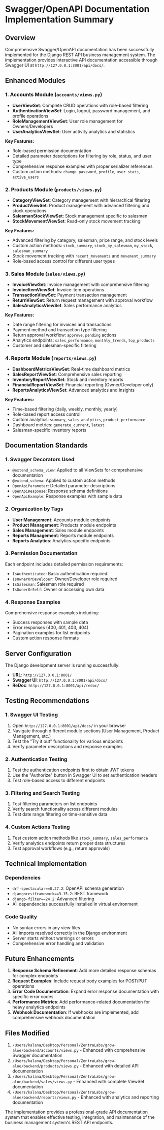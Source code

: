 # Swagger/OpenAPI Documentation Implementation Summary

## Overview
Comprehensive Swagger/OpenAPI documentation has been successfully implemented for the Django REST API business management system. The implementation provides interactive API documentation accessible through Swagger UI at `http://127.0.0.1:8001/api/docs/`.

## Enhanced Modules

### 1. Accounts Module (`accounts/views.py`)
- **UserViewSet**: Complete CRUD operations with role-based filtering
- **AuthenticationViewSet**: Login, logout, password management, and profile operations
- **RoleManagementViewSet**: User role management for Owners/Developers
- **UserAnalyticsViewSet**: User activity analytics and statistics

**Key Features:**
- Role-based permission documentation
- Detailed parameter descriptions for filtering by role, status, and user type
- Comprehensive response examples with proper serializer references
- Custom action methods: `change_password`, `profile`, `user_stats`, `active_users`

### 2. Products Module (`products/views.py`)
- **CategoryViewSet**: Category management with hierarchical filtering
- **ProductViewSet**: Product management with advanced filtering and stock operations
- **SalesmanStockViewSet**: Stock management specific to salesmen
- **StockMovementViewSet**: Read-only stock movement tracking

**Key Features:**
- Advanced filtering by category, salesman, price range, and stock levels
- Custom action methods: `stock_summary`, `stock_by_salesman`, `my_stock`, `salesman_summary`
- Stock movement tracking with `recent_movements` and `movement_summary`
- Role-based access control for different user types

### 3. Sales Module (`sales/views.py`)
- **InvoiceViewSet**: Invoice management with comprehensive filtering
- **InvoiceItemViewSet**: Invoice item operations
- **TransactionViewSet**: Payment transaction management
- **ReturnViewSet**: Return request management with approval workflow
- **SalesAnalyticsViewSet**: Sales performance analytics

**Key Features:**
- Date range filtering for invoices and transactions
- Payment method and transaction type filtering
- Return approval workflow: `approve`, `pending` actions
- Analytics endpoints: `sales_performance`, `monthly_trends`, `top_products`
- Customer and salesman-specific filtering

### 4. Reports Module (`reports/views.py`)
- **DashboardMetricsViewSet**: Real-time dashboard metrics
- **SalesReportViewSet**: Comprehensive sales reporting
- **InventoryReportViewSet**: Stock and inventory reports
- **FinancialReportViewSet**: Financial reporting (Owner/Developer only)
- **ReportsAnalyticsViewSet**: Advanced analytics and insights

**Key Features:**
- Time-based filtering (daily, weekly, monthly, yearly)
- Role-based report access control
- Custom analytics: `summary`, `sales_analytics`, `product_performance`
- Dashboard metrics: `generate_current`, `latest`
- Salesman-specific inventory reports

## Documentation Standards

### 1. Swagger Decorators Used
- `@extend_schema_view`: Applied to all ViewSets for comprehensive documentation
- `@extend_schema`: Applied to custom action methods
- `OpenApiParameter`: Detailed parameter descriptions
- `OpenApiResponse`: Response schema definitions
- `OpenApiExample`: Response examples with sample data

### 2. Organization by Tags
- **User Management**: Accounts module endpoints
- **Product Management**: Products module endpoints
- **Sales Management**: Sales module endpoints
- **Reports Management**: Reports module endpoints
- **Reports Analytics**: Analytics-specific endpoints

### 3. Permission Documentation
Each endpoint includes detailed permission requirements:
- `IsAuthenticated`: Basic authentication required
- `IsOwnerOrDeveloper`: Owner/Developer role required
- `IsSalesman`: Salesman role required
- `IsOwnerOrSelf`: Owner or accessing own data

### 4. Response Examples
Comprehensive response examples including:
- Success responses with sample data
- Error responses (400, 401, 403, 404)
- Pagination examples for list endpoints
- Custom action response formats

## Server Configuration

The Django development server is running successfully:
- **URL**: `http://127.0.0.1:8001/`
- **Swagger UI**: `http://127.0.0.1:8001/api/docs/`
- **ReDoc**: `http://127.0.0.1:8001/api/redoc/`

## Testing Recommendations

### 1. Swagger UI Testing
1. Open `http://127.0.0.1:8001/api/docs/` in your browser
2. Navigate through different module sections (User Management, Product Management, etc.)
3. Test the "Try it out" functionality for various endpoints
4. Verify parameter descriptions and response examples

### 2. Authentication Testing
1. Test the authentication endpoints first to obtain JWT tokens
2. Use the "Authorize" button in Swagger UI to set authentication headers
3. Test role-based access to different endpoints

### 3. Filtering and Search Testing
1. Test filtering parameters on list endpoints
2. Verify search functionality across different modules
3. Test date range filtering on time-sensitive data

### 4. Custom Actions Testing
1. Test custom action methods like `stock_summary`, `sales_performance`
2. Verify analytics endpoints return proper data structures
3. Test approval workflows (e.g., return approvals)

## Technical Implementation

### Dependencies
- `drf-spectacular==0.27.2`: OpenAPI schema generation
- `djangorestframework==3.15.2`: REST framework
- `django-filter==24.2`: Advanced filtering
- All dependencies successfully installed in virtual environment

### Code Quality
- No syntax errors in any view files
- All imports resolved correctly in the Django environment
- Server starts without warnings or errors
- Comprehensive error handling and validation

## Future Enhancements

1. **Response Schema Refinement**: Add more detailed response schemas for complex endpoints
2. **Request Examples**: Include request body examples for POST/PUT operations
3. **Error Code Documentation**: Expand error response documentation with specific error codes
4. **Performance Metrics**: Add performance-related documentation for heavy analytics endpoints
5. **Webhook Documentation**: If webhooks are implemented, add comprehensive webhook documentation

## Files Modified

1. `/Users/kalana/Desktop/Personal/ZentraLabs/grow-aloe/backend/accounts/views.py` - Enhanced with comprehensive Swagger documentation
2. `/Users/kalana/Desktop/Personal/ZentraLabs/grow-aloe/backend/products/views.py` - Enhanced with detailed API documentation
3. `/Users/kalana/Desktop/Personal/ZentraLabs/grow-aloe/backend/sales/views.py` - Enhanced with complete ViewSet documentation
4. `/Users/kalana/Desktop/Personal/ZentraLabs/grow-aloe/backend/reports/views.py` - Enhanced with analytics and reporting documentation

The implementation provides a professional-grade API documentation system that enables effective testing, integration, and maintenance of the business management system's REST API endpoints.
